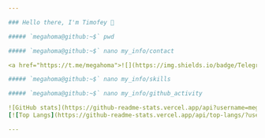 ```yaml
---

### Hello there, I'm Timofey 👋

##### `megahoma@github:~$` pwd

##### `megahoma@github:~$` nano my_info/contact

<a href="https://t.me/megahoma">![](https://img.shields.io/badge/Telegram-megahoma-informational?style=flat&logo=telegram)</a>

##### `megahoma@github:~$` nano my_info/skills

##### `megahoma@github:~$` nano my_info/github_activity

![GitHub stats](https://github-readme-stats.vercel.app/api?username=megahoma&theme=dark&show_icons=true&count_private=true&hide_border=true)
[![Top Langs](https://github-readme-stats.vercel.app/api/top-langs/?username=megahoma&layout=compact&show_icons=true&theme=dark)](https://github.com/megahoma?tab=repositories)

---
```

